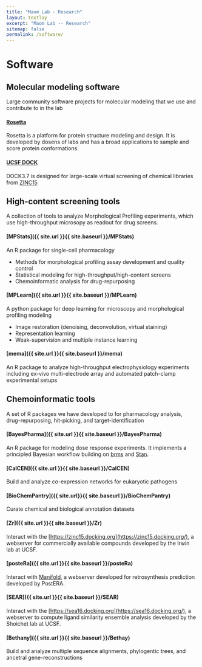 ```yaml
---
title: "Maom Lab - Research"
layout: textlay
excerpt: "Maom Lab -- Research"
sitemap: false
permalink: /software/
---
```


# Software


## Molecular modeling software
Large community software projects for molecular modeling that we use and contribute to in the lab

#### [Rosetta](https://www.rosettacommons.org/)
Rosetta is a platform for protein structure modeling and design. It is developed by dosens of labs and has a broad applications to sample and score protein conformations.

#### [UCSF DOCK](http://dock.compbio.ucsf.edu/)
DOCK3.7 is designed for large-scale virtual screening of chemical libraries from [ZINC15](https://zinc15.docking.org/)



## High-content screening tools
A collection of tools to analyze Morphological Profiling experiments, which use high-throughput microsopy as readout for drug screens.
#### [MPStats]({{ site.url }}{{ site.baseurl }}/MPStats)
An R package for single-cell pharmacology
* Methods for morphological profiling assay development and quality control
* Statistical modeling for high-throughput/high-content screens
* Chemoinformatic analysis for drug-repurposing

#### [MPLearn]({{ site.url }}{{ site.baseurl }}/MPLearn)
A python package for deep learning for microscopy and morphological profiling modeling
* Image restoration (denoising, deconvolution, virtual staining)
* Representation learning
* Weak-supervision and multiple instance learning

#### [mema]({{ site.url }}{{ site.baseurl }}/mema)
An R package to analyze high-throughput electrophysiology experiments including ex-vivo multi-electrode array and automated patch-clamp experimental setups



## Chemoinformatic tools
A set of R packages we have developed to for pharmacology analysis, drug-repurposing, hit-picking, and target-identification

#### [BayesPharma]({{ site.url }}{{ site.baseurl }}/BayesPharma)
An R package for modeling dose response experiments. It implements a principled Bayesian workflow building on [brms](https://paul-buerkner.github.io/brms/) and [Stan](https://mc-stan.org/).

#### [CalCEN]({{ site.url }}{{ site.baseurl }}/CalCEN)
Build and analyze co-expression networks for eukaryotic pathogens

#### [BioChemPantry]({{ site.url}}{{ site.baseurl }}/BioChemPantry)
Curate chemical and biological annotation datasets

#### [Zr]({{ site.url }}{{ site.baseurl }}/Zr)
Interact with the [https://zinc15.docking.org](https://zinc15.docking.org/), a webserver for commercially available compounds developed by the Irwin lab at UCSF.

#### [posteRa]({{ site.url }}{{ site.baseurl }}/posteRa)
Interact with [Manifold](https://postera.ai/manifold), a webserver developed for retrosynthesis prediction developed by PostERA.

#### [SEAR]({{ site.url }}{{ site.baseurl }}/SEAR)
Interact with the [https://sea16.docking.org](https://sea16.docking.org/), a webserver to compute ligand similarity ensemble analysis developed by the Shoichet lab at UCSF.

#### [Bethany]({{ site.url }}{{ site.baseurl }}/Bethay)
Build and analyze multiple sequence alignments, phylogentic trees, and ancetral gene-reconstructions
